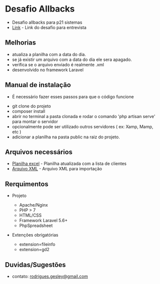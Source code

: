 # Desafio Allbacks

- Desafio allbacks para p21 sistemas
- [Link](https://gist.github.com/p21sistemas/c66b07bb0c30de898642aeb0f9fdb4f0) - Link do desafio para entrevista

## Melhorias
 - atualiza a planilha com a data do dia.
 - se já existir um arquivo com a data do dia ele sera apagado.
 - verifica se o arquivo enviado é realmente .xml
 - desenvolvido no framework Laravel

## Manual de instalação

- É necessário fazer esses passos para que o código funcione

 * git clone do projeto
 * composer install 
 * abrir no terminal a pasta clonada e rodar o comando 'php artisan serve' para montar o servidor
 * opcionalmente pode ser utilizado outros servidores ( ex: Xamp, Mamp, etc )
 * adicionar a planilha na pasta public na raiz do projeto.

## Arquivos necessários
 * [Planilha excel](https://github.com/p21sistemas/skeleton21/blob/master/clientes.xlsx) - Planilha atualizada com a lista de clientes
 * [Arquivo XML](https://github.com/p21sistemas/skeleton21/blob/master/clientes.xml) - Arquivo XML para importação
 
## Rerquimentos

* Projeto
    - Apache/Nginx
    - PHP > 7
    - HTML/CSS
    - Framework Laravel 5.6+
    - PhpSpreadsheet

* Extenções obrigatórias
    - extension=fileinfo
    - extension=gd2    
    
## Duvidas/Sugestões

- contato: rodrigues.gesley@gmail.com
    
